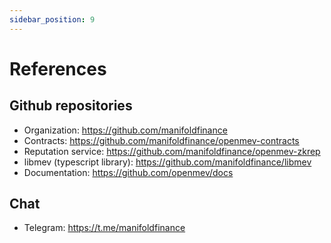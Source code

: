 ```yaml
---
sidebar_position: 9
---
```


# References

## Github repositories

- Organization: https://github.com/manifoldfinance
- Contracts: https://github.com/manifoldfinance/openmev-contracts
- Reputation service: https://github.com/manifoldfinance/openmev-zkrep
- libmev (typescript library): https://github.com/manifoldfinance/libmev
- Documentation: https://github.com/openmev/docs

## Chat

- Telegram: https://t.me/manifoldfinance
